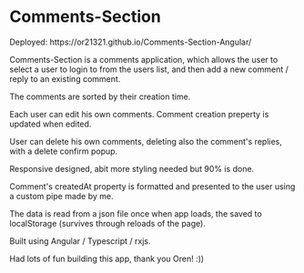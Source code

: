 # Comments-Section

<p>Deployed: https://or21321.github.io/Comments-Section-Angular/</p>

<p>Comments-Section is a comments application, which allows the user to select a user to login to from the users list, and then add a new comment / reply to an existing comment.</p>

<p>The comments are sorted by their creation time.</p>
<p>Each user can edit his own comments. Comment creation preperty is updated when edited.</p>
<p>User can delete his own comments, deleting also the comment's replies, with a delete confirm popup.</p>
<p>Responsive designed, abit more styling needed but 90% is done.</p>
<p>Comment's createdAt property is formatted and presented to the user using a custom pipe made by me.</p>
<p>The data is read from a json file once when app loads, the saved to localStorage (survives through reloads of the page).</p>

<p>Built using Angular / Typescript / rxjs.</p>

<p>Had lots of fun building this app, thank you Oren! :))</p>
